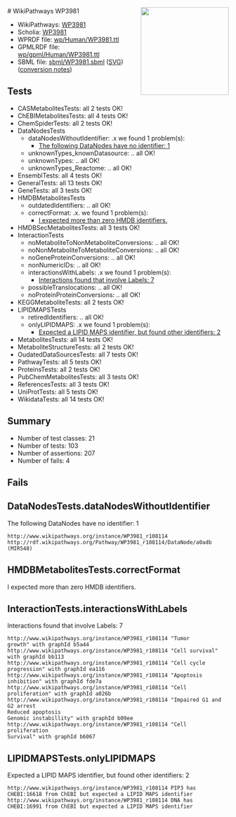 <img style="float: right; width: 200px" src="../logo.png" />
# WikiPathways WP3981

* WikiPathways: [WP3981](https://identifiers.org/wikipathways:WP3981)
* Scholia: [WP3981](https://scholia.toolforge.org/wikipathways/WP3981)
* WPRDF file: [wp/Human/WP3981.ttl](../wp/Human/WP3981.ttl)
* GPMLRDF file: [wp/gpml/Human/WP3981.ttl](../wp/gpml/Human/WP3981.ttl)
* SBML file: [sbml/WP3981.sbml](../sbml/WP3981.sbml) ([SVG](../sbml/WP3981.svg)) ([conversion notes](../sbml/WP3981.txt))

## Tests
* CASMetabolitesTests: all 2 tests OK!
* ChEBIMetabolitesTests: all 4 tests OK!
* ChemSpiderTests: all 2 tests OK!
* DataNodesTests
    * dataNodesWithoutIdentifier: .x we found 1 problem(s):
        * [The following DataNodes have no identifier: 1](#d2d32fa0)
    * unknownTypes_knownDatasource: .. all OK!
    * unknownTypes: .. all OK!
    * unknownTypes_Reactome: .. all OK!
* EnsemblTests: all 4 tests OK!
* GeneralTests: all 13 tests OK!
* GeneTests: all 3 tests OK!
* HMDBMetabolitesTests
    * outdatedIdentifiers: .. all OK!
    * correctFormat: .x. we found 1 problem(s):
        * [I expected more than zero HMDB identifiers.](#ad154c1e)
* HMDBSecMetabolitesTests: all 3 tests OK!
* InteractionTests
    * noMetaboliteToNonMetaboliteConversions: .. all OK!
    * noNonMetaboliteToMetaboliteConversions: .. all OK!
    * noGeneProteinConversions: .. all OK!
    * nonNumericIDs: .. all OK!
    * interactionsWithLabels: .x we found 1 problem(s):
        * [Interactions found that involve Labels: 7](#630d267e)
    * possibleTranslocations: .. all OK!
    * noProteinProteinConversions: .. all OK!
* KEGGMetaboliteTests: all 2 tests OK!
* LIPIDMAPSTests
    * retiredIdentifiers: .. all OK!
    * onlyLIPIDMAPS: .x we found 1 problem(s):
        * [Expected a LIPID MAPS identifier, but found other identifiers: 2](#48cc60b9)
* MetabolitesTests: all 14 tests OK!
* MetaboliteStructureTests: all 2 tests OK!
* OudatedDataSourcesTests: all 7 tests OK!
* PathwayTests: all 5 tests OK!
* ProteinsTests: all 2 tests OK!
* PubChemMetabolitesTests: all 3 tests OK!
* ReferencesTests: all 3 tests OK!
* UniProtTests: all 5 tests OK!
* WikidataTests: all 14 tests OK!


## Summary

* Number of test classes: 21
* Number of tests: 103
* Number of assertions: 207
* Number of fails: 4

## Fails

<a name="d2d32fa0" />

## DataNodesTests.dataNodesWithoutIdentifier

The following DataNodes have no identifier: 1
```
http://www.wikipathways.org/instance/WP3981_r108114 http://rdf.wikipathways.org/Pathway/WP3981_r108114/DataNode/a0adb (MIR548)
```

<a name="ad154c1e" />

## HMDBMetabolitesTests.correctFormat

I expected more than zero HMDB identifiers.
<a name="630d267e" />

## InteractionTests.interactionsWithLabels

Interactions found that involve Labels: 7
```
http://www.wikipathways.org/instance/WP3981_r108114 "Tumor 
growth" with graphId b5a44
http://www.wikipathways.org/instance/WP3981_r108114 "Cell survival" with graphId bb113
http://www.wikipathways.org/instance/WP3981_r108114 "Cell cycle
progression" with graphId ea116
http://www.wikipathways.org/instance/WP3981_r108114 "Apoptosis
inhibition" with graphId fde7a
http://www.wikipathways.org/instance/WP3981_r108114 "Cell proliferation" with graphId a026b
http://www.wikipathways.org/instance/WP3981_r108114 "Impaired G1 and G2 arrest
Reduced apoptosis
Genomic instabillity" with graphId b09ee
http://www.wikipathways.org/instance/WP3981_r108114 "Cell proliferation
Survival" with graphId b6067
```

<a name="48cc60b9" />

## LIPIDMAPSTests.onlyLIPIDMAPS

Expected a LIPID MAPS identifier, but found other identifiers: 2
```
http://www.wikipathways.org/instance/WP3981_r108114 PIP3 has CHEBI:16618 from ChEBI but expected a LIPID MAPS identifier
http://www.wikipathways.org/instance/WP3981_r108114 DNA has CHEBI:16991 from ChEBI but expected a LIPID MAPS identifier
```

